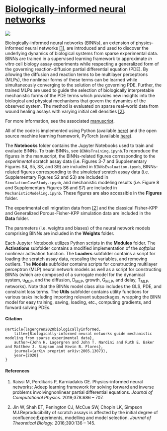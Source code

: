 # [Biologically-informed neural networks](https://arxiv.org/abs/2005.13073)

![](https://github.com/jlager/BINNs/blob/master/Figures/schematic.png?raw=true)

Biologically-informed neural networks (BINNs), an extension of physics-informed neural networks [\[1\]](https://www.sciencedirect.com/science/article/pii/S0021999118307125), are introduced and used to discover the underlying dynamics of biological systems from sparse experimental data. BINNs are trained in a supervised learning framework to approximate *in vitro* cell biology assay experiments while respecting a generalized form of the governing reaction-diffusion partial differential equation (PDE). By allowing the diffusion and reaction terms to be multilayer perceptrons (MLPs), the nonlinear forms of these terms can be learned while simultaneously converging to the solution of the governing PDE. Further, the trained MLPs are used to guide the selection of biologically interpretable mechanistic forms of the PDE terms which provides new insights into the biological and physical mechanisms that govern the dynamics of the observed system. The method is evaluated on sparse real-world data from wound healing assays with varying initial cell densities [\[2\]](https://www.sciencedirect.com/science/article/abs/pii/S0022519315005676#f0005).

For more information, see the associated [manuscript](https://arxiv.org/abs/2005.13073).

All of the code is implemented using Python (available [here](https://www.anaconda.com/products/individual)) and the open source machine learning framework, PyTorch (available [here](https://pytorch.org/get-started/locally/)).

The **Notebooks** folder contains the Jupyter Notebooks used to train and evaluate BINNs. To train BINNs, see `BINNsTraining.ipynb`.To reproduce the figures in the manuscript, the BINNs-related figures corresponding to the *experimental* scratch assay data (i.e. Figures 3-7 and Supplementary Figures S4, S5, S8, and S9) are included in `BINNsEvaluation.ipynb`, BINNs-related figures corresponding to the *simulated* scratch assay data (i.e. Supplementary Figures S2 and S3) are included in `SimulationCaseStudy.ipynb`, and mechanistic modeling results (i.e. Figure 8 and Supplementary Figures S6 and S7) are included in `MechanisticModeling.ipynb`. These figures are also accessible in the **Figures** folder.

The experimental cell migration data from [\[2\]](https://www.sciencedirect.com/science/article/abs/pii/S0022519315005676#f0005) and the classical Fisher-KPP and Generalized Porous-Fisher-KPP simulation data are included in the **Data** folder.

The parameters (i.e. weights and biases) of the neural network models comprising BINNs are included in the **Weights** folder.

Each Jupyter Notebook utilizes Python scripts in the **Modules** folder. The **Activations** subfolder contains a modified implementation of the *softplus* nonlinear activation function. The **Loaders** subfolder contains a script for loading the scratch assay data, rescaling the variables, and removing outliers. The **Models** subfolder contains scripts for constructing multilayer perceptron (MLP) neural network models as well as a script for constructing BINNs (which are composed of a surrogate model for the dynamical system, u<sub>MLP</sub>, and the diffusion, D<sub>MLP</sub>, growth, G<sub>MLP</sub>, and delay, T<sub>MLP</sub>, networks). Note that the BINNs model class also includes the GLS, PDE, and constraint loss terms. The **Utils** subfolder contains utility functions for various tasks including importing relevant subpackages, wrapping the BINN model for easy training, saving, loading, etc., computing gradients, and forward solving PDEs. 

#### Citation

```
@article{lagergren2020biologicallyinformed,  
    title={Biologically-informed neural networks guide mechanistic modeling from sparse experimental data},  
    author={John H. Lagergren and John T. Nardini and Ruth E. Baker and Matthew J. Simpson and Kevin B. Flores},  
    journal={arXiv preprint arXiv:2005.13073},  
    year={2020}  
}
```

#### References

1. Raissi M, Perdikaris P, Karniadakis GE. Physics-informed neural networks:  Adeep learning framework for solving forward and inverse problems involvingnonlinear partial differential equations. *Journal of Computational Physics.* 2019;378:686 – 707.

2. Jin W, Shah ET, Penington CJ, McCue SW, Chopin LK, Simpson MJ.Reproducibility of scratch assays is affected by the initial degree of confluence:Experiments, modelling and model selection. *Journal of Theoretical Biology.* 2016;390:136 – 145.
